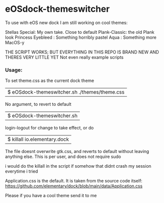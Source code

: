 
# eOSdock-themeswitcher

To use with eOS new dock
I am still working on cool themes:

Stellas Special: My own take. Close to default
Plank-Classic: the old Plank look
Princess Eyebleed : Something horribly pastel
Aqua : Something more MacOS-y

THE SCRIPT WORKS; BUT EVERYTHING IN THIS REPO IS BRAND NEW AND THERES VERY LITTLE YET
Not even really example scripts


### Usage:

To set theme.css as the current dock theme
<table><tr><td>$ eOSdock-themeswitcher.sh ./themes/theme.css</td></tr></table>


No argument, to revert to default
<table><tr><td>$ eOSdock-themeswitcher.sh</td></tr></table>


login-logout for change to take effect, or do
<table><tr><td>$ killall io.elementary.dock</td></tr></table>


The file doesnt overwrite gtk.css, and reverts to default without leaving anything else.
This is per user, and does not require sudo

i would do the killall in the script if somehow that didnt crash my session everytime i tried

Application.css is the default. It is taken from the source code itself:
https://github.com/elementary/dock/blob/main/data/Application.css

Please if you have a cool theme send it to me
